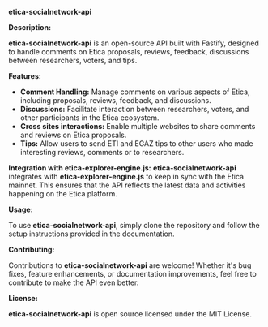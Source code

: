**etica-socialnetwork-api**

**Description:**

**etica-socialnetwork-api** is an open-source API built with Fastify, designed to handle comments on Etica proposals, reviews, feedback, discussions between researchers, voters, and tips. 

**Features:**
- **Comment Handling:** Manage comments on various aspects of Etica, including proposals, reviews, feedback, and discussions.
- **Discussions:** Facilitate interaction between researchers, voters, and other participants in the Etica ecosystem.
- **Cross sites interactions:** Enable multiple websites to share comments and reviews on Etica proposals.
- **Tips:** Allow users to send ETI and EGAZ tips to other users who made interesting reviews, comments or to researchers.

**Integration with etica-explorer-engine.js:**
**etica-socialnetwork-api** integrates with **etica-explorer-engine.js** to keep in sync with the Etica mainnet. This ensures that the API reflects the latest data and activities happening on the Etica platform.

**Usage:**

To use **etica-socialnetwork-api**, simply clone the repository and follow the setup instructions provided in the documentation.

**Contributing:**

Contributions to **etica-socialnetwork-api** are welcome! Whether it's bug fixes, feature enhancements, or documentation improvements, feel free to contribute to make the API even better.

**License:**

**etica-socialnetwork-api** is open source licensed under the MIT License.